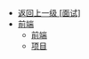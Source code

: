 - [返回上一级 [面试]](typora笔记/面试/)
- [前端](typora笔记/面试/前端/)
  - [前端](typora笔记/面试/前端/前端.md)
  - [项目](typora笔记/面试/前端/项目.md)
